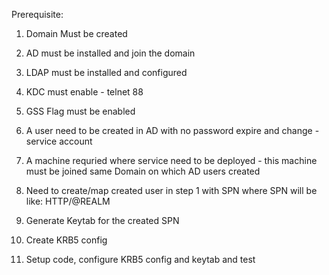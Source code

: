 Prerequisite:
1. Domain Must be created
2. AD must be installed and join the domain
3. LDAP must be installed and configured
4. KDC must enable - telnet <machine host: on which AD installed> 88
5. GSS Flag must be enabled


1. A user need to be created in AD with no password expire and change - service account
2. A machine requried where service need to be deployed - this machine must be joined same Domain on which AD users created
3. Need to create/map created user in step 1 with SPN where SPN will be like:
HTTP/<FQDN>@REALM
4. Generate Keytab for the created SPN
5. Create KRB5 config
6. Setup code, configure KRB5 config and keytab and test


